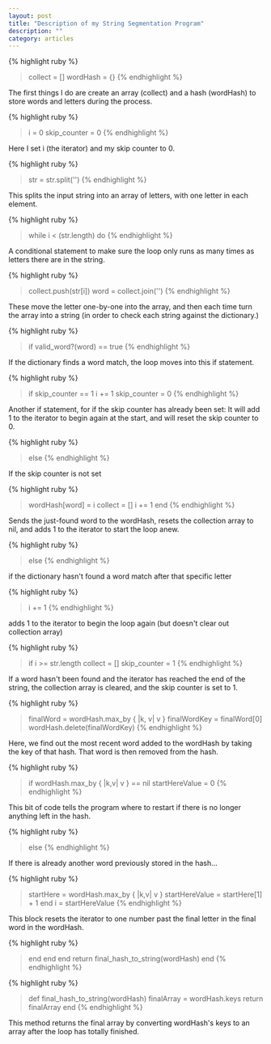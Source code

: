 ```yaml
---
layout: post
title: "Description of my String Segmentation Program"
description: ""
category: articles
---
```


{% highlight ruby %}
> collect = []
> wordHash = {}
{% endhighlight %}

The first things I do are create an array (collect) and a hash (wordHash) to store words and letters during the process.

{% highlight ruby %}
>i = 0
>skip_counter = 0
{% endhighlight %}

Here I set i (the iterator) and my skip counter to 0.

{% highlight ruby %}
>str = str.split('')
{% endhighlight %}

This splits the input string into an array of letters, with one letter in each element.

{% highlight ruby %}
>while i < (str.length) do
{% endhighlight %}

A conditional statement to make sure the loop only runs as many times as letters there are in the string.

{% highlight ruby %}
>collect.push(str[i])
>word = collect.join('')
{% endhighlight %}

These move the letter one-by-one into the array, and then each time turn the array into a string (in order to check each string against the dictionary.)

{% highlight ruby %}
>if valid_word?(word) == true
{% endhighlight %}

If the dictionary finds a word match, the loop moves into this if statement.

{% highlight ruby %}
>if skip_counter == 1
>i += 1
>skip_counter = 0
{% endhighlight %}

Another if statement, for if the skip counter has already been set: It will add 1 to the iterator to begin again at the start, and will reset the skip counter to 0.

{% highlight ruby %}
>else
{% endhighlight %}

If the skip counter is not set

{% highlight ruby %}
>wordHash[word] = i
>collect = []
>i += 1
>end
{% endhighlight %}

Sends the just-found word to the wordHash, resets the collection array to nil, and adds 1 to the iterator to start the loop anew.

{% highlight ruby %}
>else
{% endhighlight %}

if the dictionary hasn't found a word match after that specific letter

{% highlight ruby %}
>i += 1
{% endhighlight %}

adds 1 to the iterator to begin the loop again (but doesn't clear out collection array)

{% highlight ruby %}
>if i >= str.length
>collect = []
>skip_counter = 1
{% endhighlight %}

If a word hasn't been found and the iterator has reached the end of the string, the collection array is cleared, and the skip counter is set to 1.

{% highlight ruby %}
>finalWord = wordHash.max_by { |k, v| v }
>finalWordKey = finalWord[0]
>wordHash.delete(finalWordKey)
{% endhighlight %}

Here, we find out the most recent word added to the wordHash by taking the key of that hash. That word is then removed from the hash.

{% highlight ruby %}
>if wordHash.max_by { |k,v| v } == nil
>startHereValue = 0
{% endhighlight %}

This bit of code tells the program where to restart if there is no longer anything left in the hash.

{% highlight ruby %}
>else
{% endhighlight %}

If there is already another word previously stored in the hash...

{% highlight ruby %}
>startHere = wordHash.max_by { |k,v| v }
>startHereValue = startHere[1] + 1
>end
>i = startHereValue
{% endhighlight %}

This block resets the iterator to one number past the final letter in the final word in the wordHash.

{% highlight ruby %}
>end
>end
>end
>return final_hash_to_string(wordHash)
>end
{% endhighlight %}

{% highlight ruby %}
>def final_hash_to_string(wordHash)
>finalArray = wordHash.keys
>return finalArray
>end
{% endhighlight %}

This method returns the final array by converting wordHash's keys to an array after the loop has totally finished.